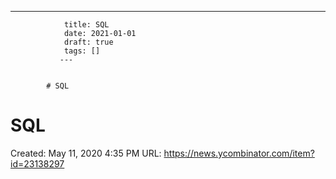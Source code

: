 ---
                title: SQL
                date: 2021-01-01    
                draft: true
                tags: []
               ---


            # SQL

# SQL
Created: May 11, 2020 4:35 PM
URL: https://news.ycombinator.com/item?id=23138297